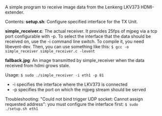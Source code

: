 A simple program to receive image data from the Lenkeng LKV373 HDMI-extender.

Contents:
__setup.sh__: Configure specified interface for the TX Unit.

__simple_receiver.c__: The actual receiver. It provides 25fps of mjpeg via a tcp port configurable with -p. To select the interface that the data should be received on, use the -i command line switch. To compile it, you need libevent-dev. Then, you can use something like this:
`$ gcc -o simple_receiver simple_receiver.c -levent`

__fallback.jpg__: An image transmitted by simple_receiver when the data received from hdmi grows stale.

Usage:
`$ sudo ./simple_receiver -i eth1 -p 81`
 - -i specifies the interface where the LKV373 is connected
 - -p specifies the port on which the mjpeg stream should be served

Troubleshooting:
"Could not bind trigger UDP socket: Cannot assign requested address": you must configure the interface first:
`$ sudo ./setup.sh eth1`
